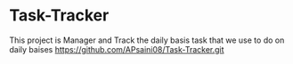 # Task-Tracker
This project is Manager and Track the daily basis task that we use to do on daily baises
https://github.com/APsaini08/Task-Tracker.git
